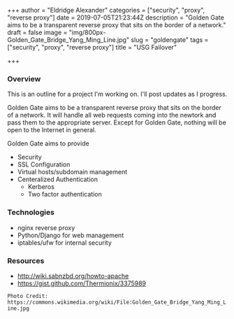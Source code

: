 +++
author = "Eldridge Alexander"
categories = ["security", "proxy", "reverse proxy"]
date = 2019-07-05T21:23:44Z
description = "Golden Gate aims to be a transparent reverse proxy that sits on the border of a network."
draft = false
image = "img/800px-Golden_Gate_Bridge_Yang_Ming_Line.jpg"
slug = "goldengate"
tags = ["security", "proxy", "reverse proxy"]
title = "USG Failover"

+++

### Overview

This is an outline for a project I'm working on. I'll post updates as I progress.

Golden Gate aims to be a transparent reverse proxy that sits on the border of a network. It will handle all web requests coming into the newtork and pass them to the appropriate server. Except for Golden Gate, nothing will be open to the Internet in general.

Golden Gate aims to provide

* Security
* SSL Configuration
* Virtual hosts/subdomain management
* Centeralized Authentication
	* Kerberos
    * Two factor authentication

### Technologies
* nginx reverse proxy
* Python/Django for web management
* iptables/ufw for internal security


### Resources
* http://wiki.sabnzbd.org/howto-apache
* https://gist.github.com/Thermionix/3375989

`Photo Credit: https://commons.wikimedia.org/wiki/File:Golden_Gate_Bridge_Yang_Ming_Line.jpg`


